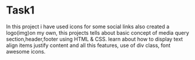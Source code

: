 # Task1
In this project i have used icons for some social links also created a logo(img)on my own,
this projects tells about basic concept of media query section,header,footer using HTML & CSS.
learn about how to display text align items justify content and all this features, use of div class, font awesome icons.
